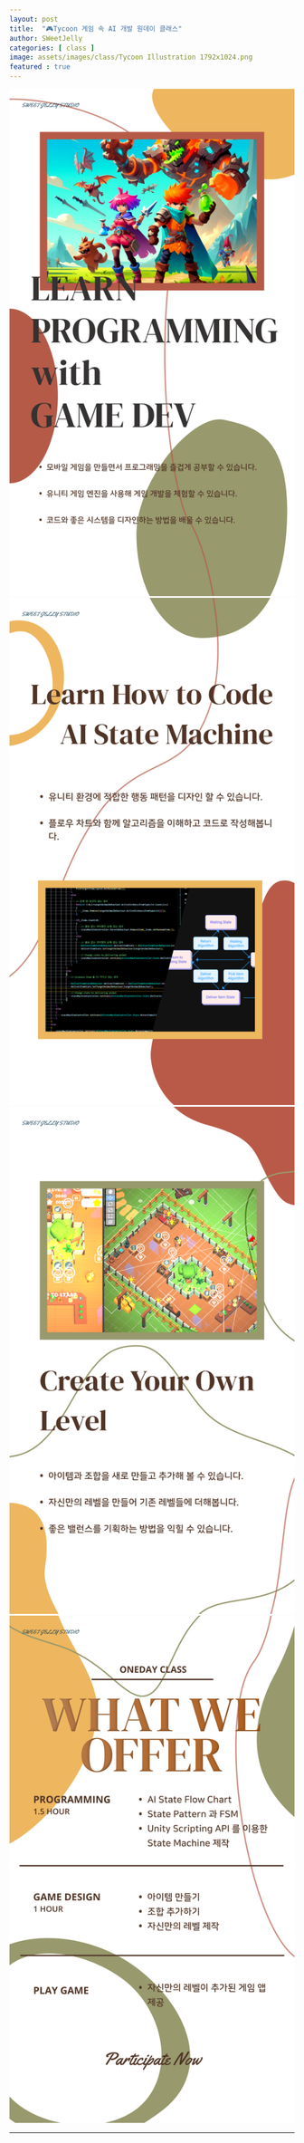 ```yaml
---
layout: post
title:  "🎮Tycoon 게임 속 AI 개발 원데이 클래스"
author: SWeetJelly
categories: [ class ]
image: assets/images/class/Tycoon Illustration 1792x1024.png
featured : true
---
```


<div class="section">
  <img src="/assets/images/Class/Tycoon Post 1.png" alt="Tycoon Post 1">
</div>
<div class="section">
  <img src="/assets/images/Class/Tycoon Post 2.png" alt="Tycoon Post 2">
</div>
<div class="section">
  <img src="/assets/images/Class/Tycoon Post 3.png" alt="Tycoon Post 3">
</div>
<div class="section">
  <img src="/assets/images/Class/Tycoon Post 4.png" alt="Tycoon Post 4">
</div>

---

[go to home]: {{site.baseurl}}/